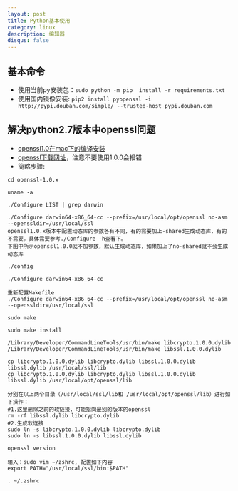 ```yaml
---
layout: post
title: Python基本使用
category: linux
description: 编辑器
disqus: false
---
```


## 基本命令
* 使用当前py安装包：`sudo python -m pip  install -r requirements.txt`
* 使用国内镜像安装: `pip2 install pyopenssl -i http://pypi.douban.com/simple/ --trusted-host pypi.douban.com`




## 解决python2.7版本中openssl问题
* [openssl1.0在mac下的编译安装](https://blog.csdn.net/ccgshigao/article/details/108354707)
* [openssl下载网址](https://www.openssl.org/source/old/1.0.2/)，注意不要使用1.0.0会报错
* 简略步骤:

```
cd openssl-1.0.x

uname -a

./Configure LIST | grep darwin

./Configure darwin64-x86_64-cc --prefix=/usr/local/opt/openssl no-asm --openssldir=/usr/local/ssl
openssl1.0.x版本中配置动态库的参数各有不同，有的需要加上-shared生成动态库，有的不需要。具体需要参考./Configure -h查看下。
下图中所示openssl1.0.0就不加参数，默认生成动态库，如果加上了no-shared就不会生成动态库

./config

./Configure darwin64-x86_64-cc

重新配置Makefile
./Configure darwin64-x86_64-cc --prefix=/usr/local/opt/openssl no-asm --openssldir=/usr/local/ssl

sudo make

sudo make install

/Library/Developer/CommandLineTools/usr/bin/make libcrypto.1.0.0.dylib
/Library/Developer/CommandLineTools/usr/bin/make libssl.1.0.0.dylib

cp libcrypto.1.0.0.dylib libcrypto.dylib libssl.1.0.0.dylib libssl.dylib /usr/local/ssl/lib
cp libcrypto.1.0.0.dylib libcrypto.dylib libssl.1.0.0.dylib libssl.dylib /usr/local/opt/openssl/lib

分别在以上两个目录（/usr/local/ssl/lib和 /usr/local/opt/openssl/lib）进行如下操作：
#1.这里删除之前的软链接，可能指向是别的版本的openssl
rm -rf libssl.dylib libcrypto.dylib
#2.生成软连接
sudo ln -s libcrypto.1.0.0.dylib libcrypto.dylib
sudo ln -s libssl.1.0.0.dylib libssl.dylib

openssl version

输入：sudo vim ~/zshrc, 配置如下内容
export PATH="/usr/local/ssl/bin:$PATH"

. ~/.zshrc
```